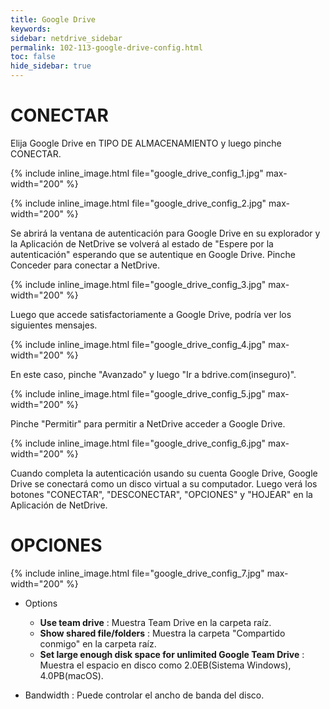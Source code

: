```yaml
---
title: Google Drive
keywords:
sidebar: netdrive_sidebar
permalink: 102-113-google-drive-config.html
toc: false
hide_sidebar: true
---
```


CONECTAR
==================
Elija Google Drive en TIPO DE ALMACENAMIENTO y luego pinche CONECTAR.

{% include inline_image.html file="google_drive_config_1.jpg" max-width="200" %}


{% include inline_image.html file="google_drive_config_2.jpg" max-width="200" %}


Se abrirá la ventana de autenticación para Google Drive en su explorador y la Aplicación de NetDrive se volverá al estado de "Espere por la autenticación" esperando que se autentique en Google Drive. Pinche Conceder para conectar a NetDrive.


{% include inline_image.html file="google_drive_config_3.jpg" max-width="200" %}

Luego que accede satisfactoriamente a Google Drive, podría ver los siguientes mensajes.


{% include inline_image.html file="google_drive_config_4.jpg" max-width="200" %}


En este caso, pinche "Avanzado" y luego "Ir a bdrive.com(inseguro)".  


{% include inline_image.html file="google_drive_config_5.jpg" max-width="200" %}


Pinche "Permitir" para permitir a NetDrive acceder a Google Drive.


{% include inline_image.html file="google_drive_config_6.jpg" max-width="200" %}


Cuando completa la autenticación usando su cuenta Google Drive, Google Drive se conectará como un disco virtual a su computador. Luego verá los botones "CONECTAR", "DESCONECTAR", "OPCIONES" y "HOJEAR" en la Aplicación de NetDrive.


OPCIONES
==================


{% include inline_image.html file="google_drive_config_7.jpg" max-width="200" %}


* Options
    * **Use team drive** : Muestra Team Drive en la carpeta raíz.
    * **Show shared file/folders** : Muestra la carpeta "Compartido conmigo" en la carpeta raíz.
    * **Set large enough disk space for unlimited Google Team Drive** : Muestra el espacio en disco como 2.0EB(Sistema Windows), 4.0PB(macOS).

* Bandwidth : Puede controlar el ancho de banda del disco.

